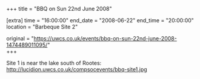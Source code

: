 +++
title = "BBQ on Sun 22nd June 2008"

[extra]
time = "16:00:00"
end_date = "2008-06-22"
end_time = "20:00:00"
location = "Barbeque Site 2"

original = "https://uwcs.co.uk/events/bbq-on-sun-22nd-june-2008-1474489011095/"    
+++

Site 1 is near the lake south of Rootes: http://lucidion.uwcs.co.uk/compsocevents/bbq-site1.jpg


